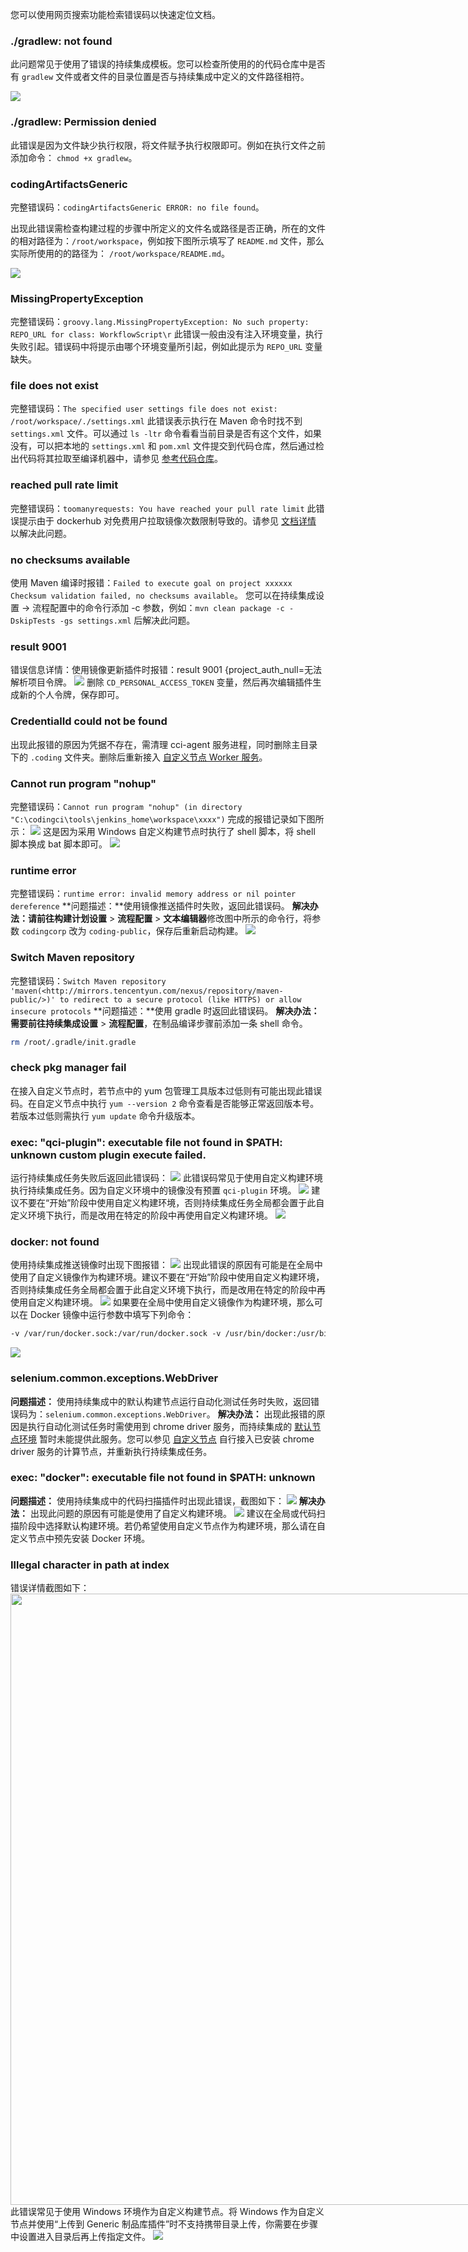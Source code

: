 您可以使用网页搜索功能检索错误码以快速定位文档。

### ./gradlew: not found
此问题常见于使用了错误的持续集成模板。您可以检查所使用的的代码仓库中是否有 `gradlew` 文件或者文件的目录位置是否与持续集成中定义的文件路径相符。

![](https://help-assets.codehub.cn/enterprise/20211201173433.png)

### ./gradlew: Permission denied
此错误是因为文件缺少执行权限，将文件赋予执行权限即可。例如在执行文件之前添加命令： `chmod +x gradlew`。

### codingArtifactsGeneric
完整错误码：`codingArtifactsGeneric ERROR: no file found`。

出现此错误需检查构建过程的步骤中所定义的文件名或路径是否正确，所在的文件的相对路径为：`/root/workspace`，例如按下图所示填写了 `README.md` 文件，那么实际所使用的的路径为： `/root/workspace/README.md`。

![](https://help-assets.codehub.cn/enterprise/20211201174420.png)

### MissingPropertyException
完整错误码：`groovy.lang.MissingPropertyException: No such property: REPO_URL for class: WorkflowScript\r`
此错误一般由没有注入环境变量，执行失败引起。错误码中将提示由哪个环境变量所引起，例如此提示为  `REPO_URL` 变量缺失。

### file does not exist
完整错误码：`The specified user settings file does not exist: /root/workspace/./settings.xml`
此错误表示执行在 Maven 命令时找不到 `settings.xml` 文件。可以通过 `ls -ltr` 命令看看当前目录是否有这个文件，如果没有，可以把本地的 `settings.xml` 和 `pom.xml` 文件提交到代码仓库，然后通过检出代码将其拉取至编译机器中，请参见 [参考代码仓库](https://codes-farm.coding.net/public/maven-demo/maven-demo/git/files)。

### reached pull rate limit
完整错误码：`toomanyrequests: You have reached your pull rate limit`
此错误提示由于 dockerhub 对免费用户拉取镜像次数限制导致的。请参见 [文档详情](https://cloud.tencent.com/document/product/1115/61421) 以解决此问题。

### no checksums available
使用 Maven 编译时报错：`Failed to execute goal on project xxxxxx  Checksum validation failed, no checksums available`。
您可以在持续集成设置 → 流程配置中的命令行添加 -c 参数，例如：`mvn clean package -c -DskipTests -gs settings.xml` 后解决此问题。

### result 9001
错误信息详情：使用镜像更新插件时报错：result 9001 {project_auth_null=无法解析项目令牌。
![](https://qcloudimg.tencent-cloud.cn/raw/a7f2f515f4aa19cf364fbdb4d434b850.png)
删除 `CD_PERSONAL_ACCESS_TOKEN` 变量，然后再次编辑插件生成新的个人令牌，保存即可。

### CredentialId could not be found
出现此报错的原因为凭据不存在，需清理 cci-agent 服务进程，同时删除主目录下的 `.coding` 文件夹。删除后重新接入 [自定义节点 Worker 服务](https://cloud.tencent.com/document/product/1115/66307)。

### Cannot run program "nohup"
完整错误码：`Cannot run program "nohup" (in directory "C:\codingci\tools\jenkins_home\workspace\xxxx")`
完成的报错记录如下图所示：
![](https://qcloudimg.tencent-cloud.cn/raw/89519802c8da4f2fa4ea03b7e12fa8d7.png)
这是因为采用 Windows 自定义构建节点时执行了 shell 脚本，将 shell 脚本换成 bat 脚本即可。
![](https://qcloudimg.tencent-cloud.cn/raw/08f702132946e58badfb44171f80460b.png)

### runtime error
完整错误码：`runtime error: invalid memory address or nil pointer dereference`
**问题描述：**使用镜像推送插件时失败，返回此错误码。
**解决办法：**请前往**构建计划设置** > **流程配置** > **文本编辑器**修改图中所示的命令行，将参数 `codingcorp` 改为 `coding-public`，保存后重新启动构建。
![](https://qcloudimg.tencent-cloud.cn/raw/20afcbc5449ed84a2acb726d00022df0.png)

### Switch Maven repository
完整错误码：`Switch Maven repository 'maven(<http://mirrors.tencentyun.com/nexus/repository/maven-public/>)' to redirect to a secure protocol (like HTTPS) or allow insecure protocols`
**问题描述：**使用 gradle 时返回此错误码。
**解决办法：**需要前往持续集成**设置** > **流程配置**，在制品编译步骤前添加一条 shell 命令。
```bash
rm /root/.gradle/init.gradle
```

### check pkg manager fail
在接入自定义节点时，若节点中的 yum 包管理工具版本过低则有可能出现此错误码。在自定义节点中执行 `yum --version 2` 命令查看是否能够正常返回版本号。若版本过低则需执行 `yum update` 命令升级版本。

### exec: "qci-plugin": executable file not found in $PATH: unknown custom plugin execute failed.
运行持续集成任务失败后返回此错误码：
![](https://qcloudimg.tencent-cloud.cn/raw/cfb241347fde9cfebeb10fb87beb5e7a.png)
此错误码常见于使用自定义构建环境执行持续集成任务。因为自定义环境中的镜像没有预置 `qci-plugin` 环境。
![](https://qcloudimg.tencent-cloud.cn/raw/976275d2e8dd582fcb55cca4290bd17f.png)
建议不要在“开始”阶段中使用自定义构建环境，否则持续集成任务全局都会置于此自定义环境下执行，而是改用在特定的阶段中再使用自定义构建环境。
![](https://qcloudimg.tencent-cloud.cn/raw/4c322a41d7d1b7f16a18c024511e5515.png)

### docker: not found
使用持续集成推送镜像时出现下图报错：
![](https://qcloudimg.tencent-cloud.cn/raw/cb5d7007402c492a51f3663ad249ac8b.png)
出现此错误的原因有可能是在全局中使用了自定义镜像作为构建环境。建议不要在“开始”阶段中使用自定义构建环境，否则持续集成任务全局都会置于此自定义环境下执行，而是改用在特定的阶段中再使用自定义构建环境。
![](https://qcloudimg.tencent-cloud.cn/raw/95892503ded3899821f5d8eb045bc83b.png)
如果要在全局中使用自定义镜像作为构建环境，那么可以在 Docker 镜像中运行参数中填写下列命令：
```dockerfile
-v /var/run/docker.sock:/var/run/docker.sock -v /usr/bin/docker:/usr/bin/docker
```
![](https://qcloudimg.tencent-cloud.cn/raw/134c5c48f3908fdb820043f6db0763f5.png)

### selenium.common.exceptions.WebDriver
**问题描述：**
使用持续集成中的默认构建节点运行自动化测试任务时失败，返回错误码为：`selenium.common.exceptions.WebDriver`。
**解决办法：**
出现此报错的原因是执行自动化测试任务时需使用到 chrome driver 服务，而持续集成的 [默认节点环境](https://cloud.tencent.com/document/product/1115/66306) 暂时未能提供此服务。您可以参见 [自定义节点](https://cloud.tencent.com/document/product/1115/66307) 自行接入已安装 chrome driver 服务的计算节点，并重新执行持续集成任务。

### exec: "docker": executable file not found in $PATH: unknown
**问题描述：**
使用持续集成中的代码扫描插件时出现此错误，截图如下：
![](https://qcloudimg.tencent-cloud.cn/raw/2fee363d802210cc137fe9934b1872f5.png)
**解决办法：**
出现此问题的原因有可能是使用了自定义构建环境。
![](https://qcloudimg.tencent-cloud.cn/raw/37834b2a38c804d09c424ebd04e1c461.png)
建议在全局或代码扫描阶段中选择默认构建环境。若仍希望使用自定义节点作为构建环境，那么请在自定义节点中预先安装 Docker 环境。


### Illegal character in path at index
错误详情截图如下：
<img style="width:978px; max-width: inherit;" src="https://qcloudimg.tencent-cloud.cn/raw/266268080400831bf5dfae10ab72deb6.png" />
此错误常见于使用 Windows 环境作为自定义构建节点。将 Windows 作为自定义节点并使用“上传到 Generic 制品库插件”时不支持携带目录上传，你需要在步骤中设置进入目录后再上传指定文件。
![](https://qcloudimg.tencent-cloud.cn/raw/c2087536111ebbc2c5390ca28f6d763e.png)
